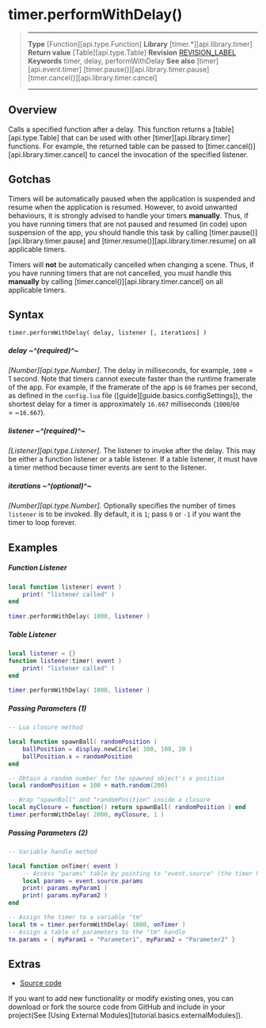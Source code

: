 
# timer.performWithDelay()

> --------------------- ------------------------------------------------------------------------------------------
> __Type__              [Function][api.type.Function]
> __Library__           [timer.*][api.library.timer]
> __Return value__      [Table][api.type.Table]
> __Revision__          [REVISION_LABEL](REVISION_URL)
> __Keywords__          timer, delay, performWithDelay
> __See also__          [timer][api.event.timer]
>                       [timer.pause()][api.library.timer.pause]
>                       [timer.cancel()][api.library.timer.cancel]
> --------------------- ------------------------------------------------------------------------------------------


## Overview

Calls a specified function after a delay. This function returns a [table][api.type.Table] that can be used with other [timer][api.library.timer] functions. For example, the returned table can be passed to [timer.cancel()][api.library.timer.cancel] to cancel the invocation of the specified listener.


## Gotchas

Timers will be automatically paused when the application is suspended and resume when the application is resumed. However, to avoid unwanted behaviours, it is strongly advised to handle your timers __manually__. Thus, if you have running timers that are not paused and resumed (in&nbsp;code) upon suspension of the app, you should handle this task by calling [timer.pause()][api.library.timer.pause] and [timer.resume()][api.library.timer.resume] on all applicable timers.

Timers will __not__ be automatically cancelled when changing a scene. Thus, if you have running timers that are not cancelled, you must handle this __manually__ by calling [timer.cancel()][api.library.timer.cancel] on all applicable timers.


## Syntax

	timer.performWithDelay( delay, listener [, iterations] )

##### delay ~^(required)^~
_[Number][api.type.Number]._ The delay in milliseconds, for example, `1000` = 1 second. Note that timers cannot execute faster than the runtime framerate of the app. For example, if the framerate of the app is `60` frames per second, as defined in the `config.lua` file \([guide][guide.basics.configSettings]\), the shortest delay for a timer is approximately `16.667` milliseconds <nobr>(`1000`/`60` = ~`16.667`)</nobr>.

##### listener ~^(required)^~
_[Listener][api.type.Listener]._ The listener to invoke after the delay. This may be either a function listener or a table listener. If a table listener, it must have a timer method because timer events are sent to the listener.

##### iterations ~^(optional)^~
_[Number][api.type.Number]._ Optionally specifies the number of times `listener` is to be invoked. By default, it is `1`; pass `0` or `-1` if you want the timer to loop forever.


## Examples

##### Function Listener

`````lua
local function listener( event )
    print( "listener called" )
end
 
timer.performWithDelay( 1000, listener )
`````

##### Table Listener

`````lua
local listener = {}
function listener:timer( event )
    print( "listener called" )
end
 
timer.performWithDelay( 1000, listener )
`````

##### Passing Parameters (1)

`````lua
-- Lua closure method

local function spawnBall( randomPosition )
    ballPosition = display.newCircle( 100, 100, 20 )
    ballPosition.x = randomPosition
end

-- Obtain a random number for the spawned object's x position
local randomPosition = 100 + math.random(200)

-- Wrap "spawnBall" and "randomPosition" inside a closure
local myClosure = function() return spawnBall( randomPosition ) end
timer.performWithDelay( 2000, myClosure, 1 )
`````

##### Passing Parameters (2)

``````lua
-- Variable handle method

local function onTimer( event )
    -- Access "params" table by pointing to "event.source" (the timer handle)
    local params = event.source.params
    print( params.myParam1 )
    print( params.myParam2 )
end

-- Assign the timer to a variable "tm"
local tm = timer.performWithDelay( 1000, onTimer )
-- Assign a table of parameters to the "tm" handle
tm.params = { myParam1 = "Parameter1", myParam2 = "Parameter2" }
``````

## Extras

* [Source code](https://github.com/coronalabs/framework-timer)

If you want to add new functionality or modify existing ones, you can download or fork the source code from GitHub and include in your project(See [Using External Modules][tutorial.basics.externalModules]).
